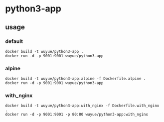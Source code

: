 # python3-app
## usage

### default
```
docker build -t wuyue/python3-app .
docker run -d -p 9001:9001 wuyue/python3-app
```

### alpine
```
docker build -t wuyue/python3-app:alpine -f Dockerfile.alpine .
docker run -d -p 9001:9001 wuyue/python3-app
```

### with_nginx

```
docker build -t wuyue/python3-app:with_nginx -f Dockerfile.with_nginx .
docker run -d -p 9001:9001 -p 80:80 wuyue/python3-app:with_nginx
```